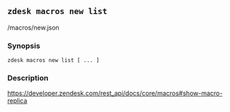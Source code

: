 ## `zdesk macros new list`

/macros/new.json

### Synopsis

    zdesk macros new list [ ... ]

### Description

https://developer.zendesk.com/rest_api/docs/core/macros#show-macro-replica

